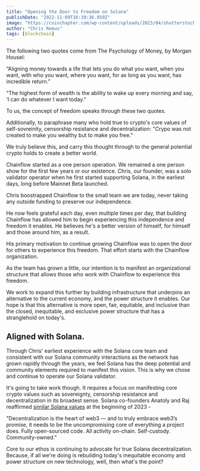 ```yaml
---
title: "Opening the Door to Freedom on Solana"
publishDate: "2022-11-09T16:39:36.050Z"
image: "https://coinchapter.com/wp-content/uploads/2023/04/shutterstock_2181609343-1024x576.jpg"
author: "Chris Remus"
tags: [blockchain]
---
```


The following two quotes come from The Psychology of Money, by Morgan Housel:

“Aligning money towards a life that lets you do what you want, when you want, with who you want, where you want, for as long as you want, has incredible return.”

“The highest form of wealth is the ability to wake up every morning and say, ‘I can do whatever I want today."

To us, the concept of freedom speaks through these two quotes.

Additionally, to paraphrase many who hold true to crypto's core values of self-sovreinity, censorship resistance and decentralization: "Crypo was not created to make you wealthy but to make you free."

We truly believe this, and carry this thought through to the general potential crypto holds to create a better world.

Chainflow started as a one person operation. We remained a one person show for the first few years or our existence. Chris, our founder, was a solo validator operator when he first started supporting Solana, in the earliest days, long before Mainnet Beta launched.

Chris boostrapped Chainflow to the small team we are today, never taking any outside funding to preserve our independence.

He now feels grateful each day, even multiple times per day, that building Chainflow has allowed him to begin experiencing this independence and freedom it enables. He believes he's a better version of himself, for himself and those around him, as a result.

His primary motivation to continue growing Chainflow was to open the door for others to experience this freedom. That effort starts with the Chainflow organization.

As the team has grown a little, our intention is to manifest an organizational structure that allows those who work with Chainflow to experience this freedom.

We work to expand this further by building infrastructure that underpins an alternative to the current economy, and the power structure it enables. Our hope is that this alternative is more open, fair, equitable, and inclusive than the closed, inequitable, and exclusive power structure that has a stranglehold on today's.

## Aligned with Solana.

Through Chris' earliest experience with the Solana core team and consistent with our Solana community interactions as the network has grown rapidly through the years, we feel Solana has the deep potential and community elements required to manifest this vision. This is why we chose and continue to operate our Solana validator.

It's going to take work though. It requires a focus on manifesting core crypto values such as sovereignty, censorship resistance and decentralization in its broadest sense. Solana co-founders Anatoly and Raj reaffirmed [similar Solana values](https://solana.com/news/the-values-that-got-us-here-solana-2023) at the beginning of 2023 -

"Decentralization is the heart of web3 — and to truly embrace web3’s promise, it needs to be the uncompromising core of everything a project does. Fully open-sourced code. All activity on-chain. Self-custody. Community-owned."

Core to our ethos is continuing to advocate for true Solana decentralization. Because, if all we're doing is rebuilding today's inequitable economy and power structure on new technology, well, then what's the point?
